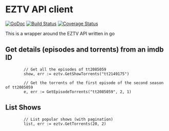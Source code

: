 EZTV API client
=========

[![GoDoc](https://godoc.org/github.com/golang/gddo?status.svg)](http://godoc.org/github.com/odwrtw/eztv)
[![Build Status](https://travis-ci.org/odwrtw/eztv.svg?branch=master)](https://travis-ci.org/odwrtw/eztv)
[![Coverage Status](https://coveralls.io/repos/odwrtw/eztv/badge.svg?branch=master&service=github)](https://coveralls.io/github/odwrtw/eztv?branch=master)

This is a wrapper around the EZTV API written in go

## Get details (episodes and torrents) from an imdb ID

```
        // Get all the episodes of tt2085059
        show, err := eztv.GetShowTorrents("tt2149175")

        // Get the torrents of the first episode of the second season of tt2085059
        e, err := GetEpisodeTorrents("tt2085059", 2, 1)
```

## List Shows

```
        // List popular shows (with pagination)
        list, err := eztv.GetTorrents(20, 2)
```
